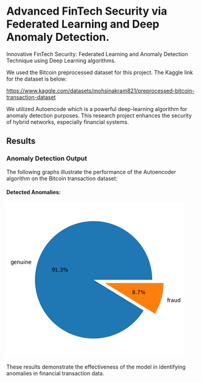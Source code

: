 # Advanced FinTech Security via Federated Learning and Deep Anomaly Detection.
Innovative FinTech Security: Federated Learning and Anomaly Detection Technique using Deep Learning algorithms.

We used the Bitcoin preprocessed dataset for this project. The Kaggle link for the dataset is below:

https://www.kaggle.com/datasets/mohsinakram821/preprocessed-bitcoin-transaction-dataset

We utilized Autoencode which is a powerful deep-learning algorithm for anomaly detection purposes. This research project enhances the security of hybrid networks, especially financial systems.

## Results

### Anomaly Detection Output
The following graphs illustrate the performance of the Autoencoder algorithm on the Bitcoin transaction dataset:

#### Detected Anomalies:
![](download.png)

These results demonstrate the effectiveness of the model in identifying anomalies in financial transaction data.


